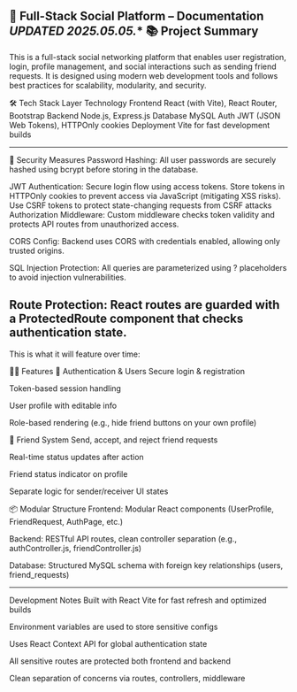 🧩 Full-Stack Social Platform – Documentation ***UPDATED 2025.05.05.****
📚 Project Summary
--------------------------------------------------------------------------------------------------------------------

This is a full-stack social networking platform that enables user registration, login, profile management, and social interactions such as sending friend requests. It is designed using modern web development tools and follows best practices for scalability, modularity, and security.

🛠️ Tech Stack
Layer	Technology
Frontend	React (with Vite), React Router, Bootstrap
Backend	Node.js, Express.js
Database	MySQL
Auth	JWT (JSON Web Tokens), HTTPOnly cookies
Deployment	Vite for fast development builds

--------------------------------------------------------------------------------------------------------------------

🔐 Security Measures
Password Hashing: All user passwords are securely hashed using bcrypt before storing in the database.

JWT Authentication: Secure login flow using access tokens. Store tokens in HTTPOnly cookies to prevent access via 
JavaScript (mitigating XSS risks). Use CSRF tokens to protect state-changing requests from CSRF attacks
Authorization Middleware: Custom middleware checks token validity and protects API routes from unauthorized access.

CORS Config: Backend uses CORS with credentials enabled, allowing only trusted origins.

SQL Injection Protection: All queries are parameterized using ? placeholders to avoid injection vulnerabilities.

Route Protection: React routes are guarded with a ProtectedRoute component that checks authentication state.
--------------------------------------------------------------------------------------------------------------------
This is what it will feature over time:

🧑‍💻 Features
👥 Authentication & Users
Secure login & registration

Token-based session handling

User profile with editable info

Role-based rendering (e.g., hide friend buttons on your own profile)

🤝 Friend System
Send, accept, and reject friend requests

Real-time status updates after action

Friend status indicator on profile

Separate logic for sender/receiver UI states

📦 Modular Structure
Frontend: Modular React components (UserProfile, FriendRequest, AuthPage, etc.)

Backend: RESTful API routes, clean controller separation (e.g., authController.js, friendController.js)

Database: Structured MySQL schema with foreign key relationships (users, friend_requests)

--------------------------------------------------------------------------------------------------------------------


 Development Notes
Built with React Vite for fast refresh and optimized builds

Environment variables are used to store sensitive configs

Uses React Context API for global authentication state

All sensitive routes are protected both frontend and backend

Clean separation of concerns via routes, controllers, middleware



